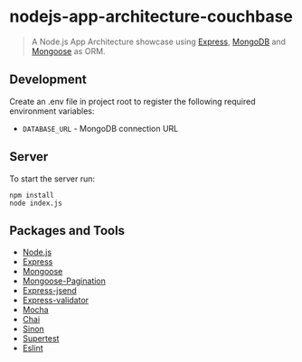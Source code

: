 # nodejs-app-architecture-couchbase

> A Node.js App Architecture showcase using [Express](https://www.npmjs.com/package/express), [MongoDB](https://www.mongodb.com/) and [Mongoose](http://mongoosejs.com/) as ORM.

## Development

Create an .env file in project root to register the following required environment variables:
  - `DATABASE_URL` - MongoDB connection URL

## Server

To start the server run:
```shell
npm install
node index.js
```

## Packages and Tools

  - [Node.js](https://nodejs.org/en/)
  - [Express](https://www.npmjs.com/package/express)
  - [Mongoose](http://mongoosejs.com/)
  - [Mongoose-Pagination](https://github.com/edwardhotchkiss/mongoose-paginate)
  - [Express-jsend](https://www.npmjs.com/package/express-jsend)
  - [Express-validator](https://github.com/ctavan/express-validator)
  - [Mocha](https://www.npmjs.com/package/mocha)
  - [Chai](https://www.npmjs.com/package/chai)
  - [Sinon](https://www.npmjs.com/package/sinon)
  - [Supertest](https://github.com/visionmedia/supertest)
  - [Eslint](https://www.npmjs.com/package/eslint)
